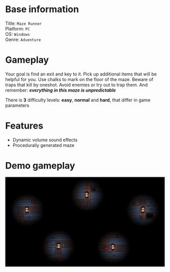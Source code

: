 # Base information

Title: `Maze Runner`<br />
Platform: `PC`<br />
OS: `Windows`<br />
Genre: `Adventure`

# Gameplay

Your goal is find an exit and key to it. Pick up additional items that will be helpful for you. Use chalks to mark on the floor of the maze. Beware of traps that kill by oneshot. Avoid enemies or try out to trap them. And remember: ***everything in this maze is unpredictable***

There is **3** difficulty levels: **easy**, **normal** and **hard**, that differ in game parameters

# Features

+ Dynamic volume sound effects
+ Procedurally generated maze
 
# Demo gameplay

![Demo gameplay](demo.jpg)

